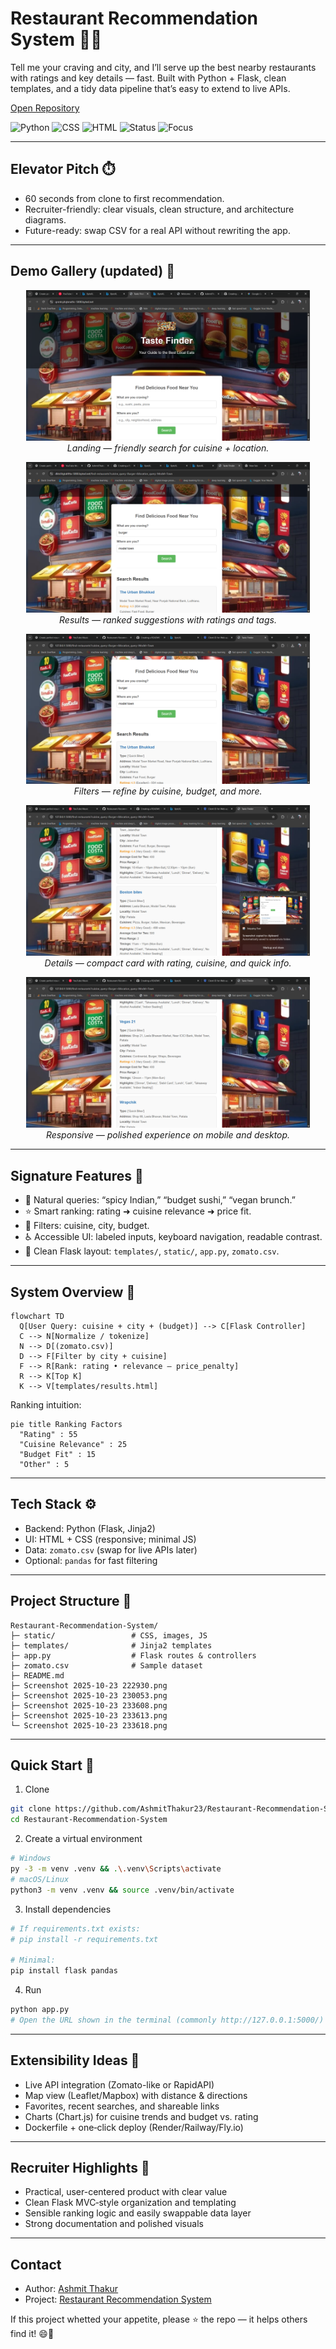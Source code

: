 # Restaurant Recommendation System 🍣🚀

Tell me your craving and city, and I’ll serve up the best nearby restaurants with ratings and key details — fast. Built with Python + Flask, clean templates, and a tidy data pipeline that’s easy to extend to live APIs.

[Open Repository](https://github.com/AshmitThakur23/Restaurant-Recommendation-System)

![Python](https://img.shields.io/badge/Python-60.7%25-3776AB?logo=python&logoColor=white)
![CSS](https://img.shields.io/badge/CSS-25%25-1572B6?logo=css3&logoColor=white)
![HTML](https://img.shields.io/badge/HTML-14.3%25-E34F26?logo=html5&logoColor=white)
![Status](https://img.shields.io/badge/Status-Portfolio%20Ready-brightgreen)
![Focus](https://img.shields.io/badge/Focus-UX%20%7C%20Speed%20%7C%20Clarity-ff69b4)

---

## Elevator Pitch ⏱️

- 60 seconds from clone to first recommendation.
- Recruiter-friendly: clear visuals, clean structure, and architecture diagrams.
- Future-ready: swap CSV for a real API without rewriting the app.

---

## Demo Gallery (updated) 📸

<p align="center">
  <img src="./Screenshot%202025-10-23%20222930.png" alt="Landing page with cuisine and city search" width="90%" />
  <br/>
  <em>Landing — friendly search for cuisine + location.</em>
</p>

<p align="center">
  <img src="./Screenshot%202025-10-23%20230053.png" alt="Search results ranked by rating and relevance" width="90%" />
  <br/>
  <em>Results — ranked suggestions with ratings and tags.</em>
</p>

<p align="center">
  <img src="./Screenshot%202025-10-23%20233608.png" alt="Filters and refined results" width="90%" />
  <br/>
  <em>Filters — refine by cuisine, budget, and more.</em>
</p>

<p align="center">
  <img src="./Screenshot%202025-10-23%20233613.png" alt="Restaurant detail card and info" width="90%" />
  <br/>
  <em>Details — compact card with rating, cuisine, and quick info.</em>
</p>

<p align="center">
  <img src="./Screenshot%202025-10-23%20233618.png" alt="Responsive view for mobile" width="90%" />
  <br/>
  <em>Responsive — polished experience on mobile and desktop.</em>
</p>

---

## Signature Features 🌟

- 🔎 Natural queries: “spicy Indian,” “budget sushi,” “vegan brunch.”
- ⭐ Smart ranking: rating ➜ cuisine relevance ➜ price fit.
- 🧭 Filters: cuisine, city, budget.
- ♿ Accessible UI: labeled inputs, keyboard navigation, readable contrast.
- 🧱 Clean Flask layout: `templates/`, `static/`, `app.py`, `zomato.csv`.

---

## System Overview 🧠

```mermaid
flowchart TD
  Q[User Query: cuisine + city + (budget)] --> C[Flask Controller]
  C --> N[Normalize / tokenize]
  N --> D[(zomato.csv)]
  D --> F[Filter by city + cuisine]
  F --> R[Rank: rating • relevance – price_penalty]
  R --> K[Top K]
  K --> V[templates/results.html]
```

Ranking intuition:

```mermaid
pie title Ranking Factors
  "Rating" : 55
  "Cuisine Relevance" : 25
  "Budget Fit" : 15
  "Other" : 5
```

---

## Tech Stack ⚙️

- Backend: Python (Flask, Jinja2)
- UI: HTML + CSS (responsive; minimal JS)
- Data: `zomato.csv` (swap for live APIs later)
- Optional: `pandas` for fast filtering

---

## Project Structure 📁

```
Restaurant-Recommendation-System/
├─ static/                 # CSS, images, JS
├─ templates/              # Jinja2 templates
├─ app.py                  # Flask routes & controllers
├─ zomato.csv              # Sample dataset
├─ README.md
├─ Screenshot 2025-10-23 222930.png
├─ Screenshot 2025-10-23 230053.png
├─ Screenshot 2025-10-23 233608.png
├─ Screenshot 2025-10-23 233613.png
└─ Screenshot 2025-10-23 233618.png
```

---

## Quick Start 🚀

1) Clone
```bash
git clone https://github.com/AshmitThakur23/Restaurant-Recommendation-System.git
cd Restaurant-Recommendation-System
```

2) Create a virtual environment
```bash
# Windows
py -3 -m venv .venv && .\.venv\Scripts\activate
# macOS/Linux
python3 -m venv .venv && source .venv/bin/activate
```

3) Install dependencies
```bash
# If requirements.txt exists:
# pip install -r requirements.txt

# Minimal:
pip install flask pandas
```

4) Run
```bash
python app.py
# Open the URL shown in the terminal (commonly http://127.0.0.1:5000/)
```

---

## Extensibility Ideas 🧩

- Live API integration (Zomato-like or RapidAPI)
- Map view (Leaflet/Mapbox) with distance & directions
- Favorites, recent searches, and shareable links
- Charts (Chart.js) for cuisine trends and budget vs. rating
- Dockerfile + one‑click deploy (Render/Railway/Fly.io)

---

## Recruiter Highlights 💼

- Practical, user-centered product with clear value
- Clean Flask MVC‑style organization and templating
- Sensible ranking logic and easily swappable data layer
- Strong documentation and polished visuals

---

## Contact

- Author: [Ashmit Thakur](https://github.com/AshmitThakur23)
- Project: [Restaurant Recommendation System](https://github.com/AshmitThakur23/Restaurant-Recommendation-System)

If this project whetted your appetite, please ⭐ the repo — it helps others find it! 😄🍕
